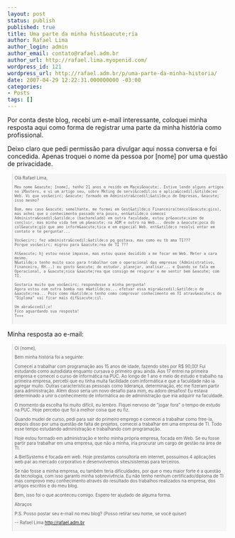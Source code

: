 ```yaml
---
layout: post
status: publish
published: true
title: Uma parte da minha hist&oacute;ria
author: Rafael Lima
author_login: admin
author_email: contato@rafael.adm.br
author_url: http://rafael.lima.myopenid.com/
wordpress_id: 121
wordpress_url: http://rafael.adm.br/p/uma-parte-da-minha-historia/
date: 2007-04-29 12:22:31.000000000 -03:00
categories:
- Posts
tags: []
---
```

Por conta deste blog, recebi um e-mail interessante, coloquei minha resposta aqui como forma de registrar uma parte da minha hist&oacute;ria como profissional.

Deixo claro que pedi permiss&atilde;o para divulgar aqui nossa conversa e foi concedida. Apenas troquei o nome da pessoa por [nome] por uma quest&atilde;o de privacidade.

<blockquote style="background: #f6f6f6; padding: 4px; margin: 10px; font-size: 0.7em">
    Ol&aacute; Rafael Lima,
     
    Meu nome &eacute; [nome], tenho 21 anos e resido em Macei&oacute;. Estive lendo alguns artigos no iMasters, e vi um artigo seu, sobre Mkting de servi&ccedil;os e aplica&ccedil;&otilde;es Web. Vi que voc&ecirc; &eacute; formado em Administra&ccedil;&atilde;o de Empresas, &eacute; isso mesmo?
     
    Bom, meu caso &eacute; semelhante, me formei em Gest&atilde;o Financeira(tencol&oacute;gico), mas achei que o conhecimento passado era pouco, ent&atilde;o comecei Administra&ccedil;&atilde;o (bacharelado) em outra faculdade, estou pr&oacute;ximo de concluir, mas minha vida tem um p&eacute; na ADM e outro na Web... desde a &eacute;poca do col&eacute;gio que amo inform&aacute;tica e em especial Web. ent&atilde;o resolvi entar em contato e te perguntar...
     
    Voc&ecirc; fez administra&ccedil;&atilde;o pq gostava, mas como eu tb ama TI???
    Porque voc&ecirc; migrou para &aacute;rea de TI ???
     
    At&eacute; hj estou nesse impasse, mas estou quase decidido a me focar em Web. Meter a cara mesmo.
    N&atilde;o tenho muito saco para trabalhar com o operacional das empresas (Administrativo, Financeiro, RH...) eu gosto &eacute; de estudar, planejar, analisar... e Quando se fala em Operacional, a &uacute;nica &aacute;rea que consigo me resgurar e me sentir bem &eacute; com TI.
     
    Gostaria muito que voc&ecirc; respondesse a minha pergunta!
    Agora estou com outra bomba nas m&atilde;os... efetuar essa migra&ccedil;&atilde;o de &aacute;rea... Pois como n&atilde;o tenho como comprovar conhecimento em TI atrav&eacute;s de "Diploma" vai ficar mais dif&iacute;cil.
     
    Um abra&ccedil;o!
    Fico aguardando sua resposta!
    T+++
</blockquote>

Minha resposta ao e-mail:

<blockquote style="background: #f6f6f6; padding: 4px; margin: 10px; font-size: 0.7em">
Oi [nome],

Bem minha hist&oacute;ria foi a seguinte:

Comecei a trabalhar com programa&ccedil;&atilde;o aos 15 anos de idade, fazendo sites por R$ 90,00! Fui estudando como autodidata enquanto cursava o primeiro grau ainda. Aos 17 entrei na primeira empresa e comecei o curso de inform&aacute;tica na PUC. Ao longo de 1 ano e meio de estudo e trabalho na primeira empresa, percebi que eu tinha muita facilidade com inform&aacute;tica e que a faculdade n&atilde;o ia agregar muito. Outras caracter&iacute;sticas pessoais como lideran&ccedil;a, determina&ccedil;&atilde;o, etc me fizeram partir para administra&ccedil;&atilde;o. Al&eacute;m disso seria um novo desafio para mim, eu adoro desafios! Eu estava determinado a unir o conhecimento de inform&aacute;tica ao de administra&ccedil;&atilde;o que iria adquirir na faculdade.

O momento da escolha foi muito dif&iacute;cil, eu lembro. Fiquei nervoso de "jogar fora" o tempo de estudo na PUC. Hoje percebo que foi a melhor coisa que eu fiz.

Quando mudei de curso, pedi para sair do primeiro emprego e comecei a trabalhar como free-la, depois disso por uma quest&atilde;o de falta de projetos, comecei a trabalhar em uma empresa de TI. Todo esse tempo estudando administra&ccedil;&atilde;o e trabalhando com programa&ccedil;&atilde;o.

Hoje estou formado em administra&ccedil;&atilde;o e tenho minha pr&oacute;pria empresa, focada em Web. Se eu fosse partir para trabalhar em uma empresa, que n&atilde;o a minha, iria procurar um cargo de gest&atilde;o na &aacute;rea de TI.

A BielSystems &eacute; focada em web. Hoje prestamos consultoria em internet, possu&iacute;mos 4 aplica&ccedil;&otilde;es web par ao mercado corporativo e desenvolvemos sites/sistemas para terceiros.

Se n&atilde;o fosse a minha empresa, eu tamb&eacute;m teria dificuldades, por que o meu maior forte &eacute; a quest&atilde;o da tecnologia, com isso garanto minha sobreviv&ecirc;ncia. Eu n&atilde;o tenho nenhum certificado/diploma de TI mas comprovo meu conhecimento atrav&eacute;s do resultado dos trabalhos realizados na empresa, dos artigos escritos e do meu blog.

Bem, isso foi o que aconteceu comigo. Espero ter ajudado de alguma forma.

Abra&ccedil;os

P.S. Posso postar seu e-mail no meu blog? (Posso retirar seu nome, se voc&ecirc; quiser)

-- 
Rafael Lima
http://rafael.adm.br
</blockquote>

